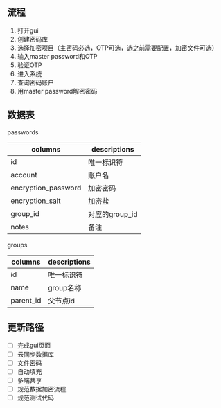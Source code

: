 ## 流程
1. 打开gui
2. 创建密码库
3. 选择加密项目（主密码必选，OTP可选，选之前需要配置，加密文件可选）
4. 输入master password和OTP
5. 验证OTP
6. 进入系统
7. 查询密码账户
8. 用master password解密密码

## 数据表
passwords

| columns             | descriptions |
|---------------------|--------------|
| id                  | 唯一标识符        |
| account             | 账户名          |
| encryption_password | 加密密码         |
| encryption_salt     | 加密盐          |
| group_id            | 对应的group_id  | 
| notes               | 备注           |
groups

| columns   | descriptions |
|-----------|--------------|
| id        | 唯一标识符        |
| name      | group名称      |
| parent_id | 父节点id        |

## 更新路径
- [ ] 完成gui页面
- [ ] 云同步数据库
- [ ] 文件密码
- [ ] 自动填充
- [ ] 多端共享
- [ ] 规范数据加密流程
- [ ] 规范测试代码
